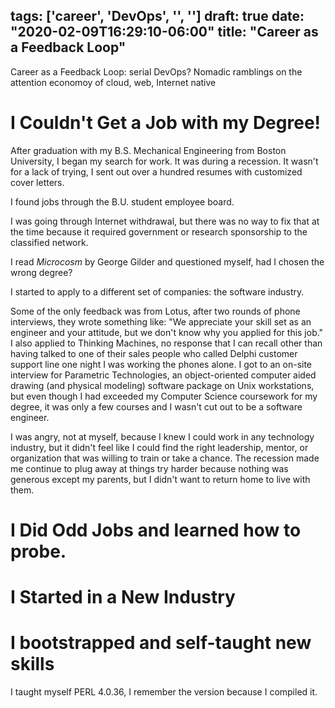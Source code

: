 tags: ['career', 'DevOps', '', '']
draft: true
date: "2020-02-09T16:29:10-06:00"
title: "Career as a Feedback Loop"
---

Career as a Feedback Loop: serial DevOps? Nomadic ramblings on the attention economoy of cloud, web, Internet native

# I Couldn't Get a Job with my Degree!

After graduation with my B.S. Mechanical Engineering from Boston University, I began my search for work. It was during a recession.
It wasn't for a lack of trying, I sent out over a hundred resumes with customized cover letters.

I found jobs through the B.U. student employee board.

I was going through Internet withdrawal, but there was no way to fix that at the time because it required government or research sponsorship to the classified network.

I read *Microcosm* by George Gilder and questioned myself, had I chosen the wrong degree?

I started to apply to a different set of companies: the software industry.

Some of the only feedback was from Lotus, after two rounds of phone interviews, they wrote something like: "We appreciate your skill set as an engineer and your attitude, but we don't know why you applied for this job." I also applied to Thinking Machines, no response that I can recall other than having talked to one of their sales people who called Delphi customer support line one night I was working the phones alone. I got to an on-site interview for Parametric Technologies, an object-oriented computer aided drawing (and physical modeling) software package on Unix workstations, but even though I had exceeded my Computer Science coursework for my degree, it was only a few courses and I wasn't cut out to be a software engineer.

I was angry, not at myself, because I knew I could work in any technology industry, but it didn't feel like I could find the right leadership, mentor, or organization that was willing to train or take a chance. The recession made me continue to plug away at things try harder because nothing was generous except my parents, but I didn't want to return home to live with them.

# I Did Odd Jobs and learned how to probe.

# I Started in a New Industry

# I bootstrapped and self-taught new skills

I taught myself PERL 4.0.36, I remember the version because I compiled it.
